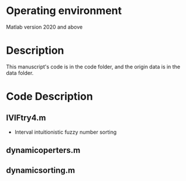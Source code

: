 # Operating environment
Matlab version 2020 and above

# Description
This manuscript's code is in the code folder, and the origin data is in the data folder.

# Code Description
## IVIFtry4.m
- Interval intuitionistic fuzzy number sorting
## dynamicoperters.m

## dynamicsorting.m
